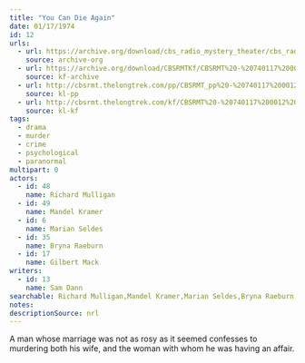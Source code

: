 ```yaml
---
title: "You Can Die Again"
date: 01/17/1974
id: 12
urls: 
  - url: https://archive.org/download/cbs_radio_mystery_theater/cbs_radio_mystery_theater-0001-0050.zip/cbs_radio_mystery_theater-0001-0050%2Fcbsrmt_0012_you_can_die_again.mp3
    source: archive-org
  - url: https://archive.org/download/CBSRMTKf/CBSRMT%20-%20740117%200012%20You%20Can%20Die%20Again_kf.mp3
    source: kf-archive
  - url: http://cbsrmt.thelongtrek.com/pp/CBSRMT_pp%20-%20740117%200012%20You%20Can%20Die%20Again.mp3
    source: kl-pp
  - url: http://cbsrmt.thelongtrek.com/kf/CBSRMT%20-%20740117%200012%20You%20Can%20Die%20Again_kf.mp3
    source: kl-kf
tags: 
  - drama
  - murder
  - crime
  - psychological
  - paranormal
multipart: 0
actors:  
  - id: 48
    name: Richard Mulligan  
  - id: 49
    name: Mandel Kramer  
  - id: 6
    name: Marian Seldes  
  - id: 35
    name: Bryna Raeburn  
  - id: 17
    name: Gilbert Mack
writers:  
  - id: 13
    name: Sam Dann
searchable: Richard Mulligan,Mandel Kramer,Marian Seldes,Bryna Raeburn,Gilbert Mack Sam Dann
notes: 
descriptionSource: nrl
---
```

A man whose marriage was not as rosy as it seemed confesses to murdering both his wife, and the woman with whom he was having an affair.